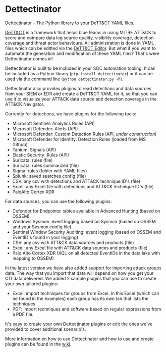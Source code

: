 # Dettectinator
Dettectinator - The Python library to your DeTT&amp;CT YAML files.

[DeTT&CT](https://github.com/rabobank-cdc/DeTTECT) is a framework that helps blue teams in using MITRE ATT&CK to score and compare data log source quality, visibility coverage, detection coverage and threat actor behaviours. All administration is done in YAML files which can be editted via the [DeTT&CT Editor](https://rabobank-cdc.github.io/dettect-editor). But what if you want to automate the generation and modification of these YAML files? That's were Dettectinator comes in!

Dettectinator is built to be included in your SOC automation tooling. It can be included as a Python library (`pip install dettectinator`) or it can be used via the command line (`python dettectinator.py -h`).

Dettectinator also provides plugins to read detections and data sources from your SIEM or EDR and create a DeTT&CT YAML for it, so that you can use it to visualize your ATT&CK data source and detection coverage in the ATT&CK  Navigator.

Currently for detections, we have plugins for the following tools:
- Microsoft Sentinel: Analytics Rules (API)
- Microsoft Defender: Alerts (API)
- Microsoft Defender: Custom Detection Rules (API, _under construction_)
- Microsoft Defender for Identity: Detection Rules (loaded from MS Github)
- Tanium: Signals (API)
- Elastic Security: Rules (API)
- Suricata: rules (file)
- Suricata: rules summarized (file)
- Sigma: rules (folder with YAML files)
- Splunk: saved searches config (file)
- CSV: any csv with detections and ATT&CK technique ID's (file)
- Excel: any Excel file with detections and ATT&CK technique ID's (file)
- PaloAlto Cortex XDR

For data sources, you can use the following plugins:
- Defender for Endpoints: tables available in Advanced Hunting (based on OSSEM)
- Windows Sysmon: event logging based on Sysmon (based on OSSEM and your Sysmon config file)
- Sentinel Window Security Auditing: event logging (based on OSSEM and EventID's found in your logging)
- CSV: any csv with ATT&CK data sources and products (file)
- Excel: any Excel file with ATT&CK data sources and products (file)
- Palo Alto Cortex XDR (XQL on all detected EventIDs in the data lake with mapping to OSSEM)

In the latest version we have also added support for importing attack groups data. The way that you import that data will depend on how you get your CTI data delivered. We added 2 sample plugins that you can use to create your own tailored plugins:
- Excel: import techniques for groups from Excel. In this Excel (which can be found in the examples) each group has its own tab that lists the techniques.
- PDF: import techniques and software based on regular expressions from a PDF file.

It's easy to create your own Dettectinator plugins or edit the ones we've provided to cover additional scenario's.

More information on how to use Dettectinator and how to use and create plugins can be found in the [wiki](https://github.com/siriussecurity/dettectinator/wiki).